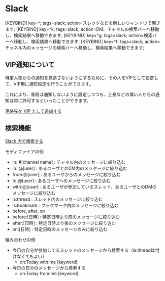 # Slack

[KEYBIND] key=^<Click>; tags=slack; action=スレッドなどを新しいウィンドウで開きます;
[KEYBIND] key=^k; tags=slack; action=DM、チャネルの検索バーへ移動し、検索結果へ移動できます;
[KEYBIND] key=^g; tags=slack; action=検索バーへ移動し、検索結果へ移動できます;
[KEYBIND] key=^f; tags=slack; action=チャネル内のメッセージの検索バーへ移動し、検索結果へ移動できます;

## VIP通知について

特定人物からの通知を見逃さないようにするために、その人をVIPとして設定して、VIP用に通知設定を行うことができます。

これにより、普段は通知しないように設定しつつも、上長などの偉い人からの通知は常に許可するといったことができます。

[連絡先を VIP として追加する](https://slack.com/intl/ja-jp/help/articles/34963579361683-%E9%80%A3%E7%B5%A1%E5%85%88%E3%82%92-VIP-%E3%81%A8%E3%81%97%E3%81%A6%E8%BF%BD%E5%8A%A0%E3%81%99%E3%82%8B)

## 検索機能

[Slack 内で検索する](https://slack.com/intl/ja-jp/help/articles/202528808-Slack-%E5%86%85%E3%81%A7%E6%A4%9C%E7%B4%A2%E3%81%99%E3%82%8B)

モディファイアの例

- in: #[channel name] : チャネル内のメッセージに絞り込む
- in: @[user] : あるユーザとのDM内のメッセージに絞り込む
- from:@[user] : あるユーザからのメッセージに絞り込む
- to:@[user] : あるユーザへのメッセージに絞り込む
- with:@[user] : あるユーザが参加しているスレッド、あるユーザとのDMのメッセージに絞り込む
- is:thread : スレッド内のメッセージに絞り込む
- is:bookmark : ブックマーク内のメッセージに絞り込む
- before, after, on
- before:[日時] : 特定日時より前のメッセージに絞り込む
- after:[日時] : 特定日時より後のメッセージに絞り込む
- on:[日時] : 特定日時のメッセージのみに絞り込む

組み合わせの例

- 今日の自分が参加してるスレッドのメッセージから検索する（is:threadは付けなくてもよい）
  - on:Today with:me [keyword]
- 今日の自分のメッセージから検索する
  - on:Today from:me [keyword]
